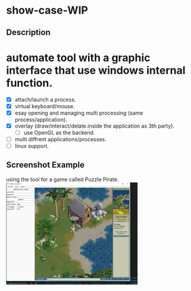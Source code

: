 # show-case-WIP
## Description

# automate tool with a graphic interface that use windows internal function.
- [x] attach/launch a process.
- [x] virtual keyboard/mouse.
- [x] esay opening and managing multi processing (same process/application).
- [x] overlay (draw/interact/delate.inside the application as 3th party). 
  - [ ] use OpenGL as the backend.
- [ ] multi diffrent applications/processes.
- [ ] linux support.

## Screenshot Example
using the tool for a game called Puzzle Pirate.
<img src="show_case_img.png" width="70%" height="50%" />

